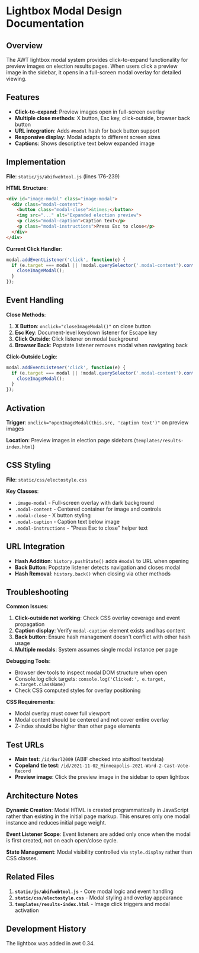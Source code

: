 # Lightbox Modal Design Documentation

## Overview

The AWT lightbox modal system provides click-to-expand functionality for preview images on election results pages. When users click a preview image in the sidebar, it opens in a full-screen modal overlay for detailed viewing.

## Features

- **Click-to-expand**: Preview images open in full-screen overlay
- **Multiple close methods**: X button, Esc key, click-outside, browser back button
- **URL integration**: Adds `#modal` hash for back button support
- **Responsive display**: Modal adapts to different screen sizes
- **Captions**: Shows descriptive text below expanded image

## Implementation

**File**: `static/js/abifwebtool.js` (lines 176-239)

**HTML Structure**:
```html
<div id="image-modal" class="image-modal">
  <div class="modal-content">
    <button class="modal-close">&times;</button>
    <img src="..." alt="Expanded election preview">
    <p class="modal-caption">Caption text</p>
    <p class="modal-instructions">Press Esc to close</p>
  </div>
</div>
```

**Current Click Handler**:
```javascript
modal.addEventListener('click', function(e) {
  if (e.target === modal || !modal.querySelector('.modal-content').contains(e.target)) {
    closeImageModal();
  }
});
```

## Event Handling

**Close Methods**:
1. **X Button**: `onclick="closeImageModal()"` on close button
2. **Esc Key**: Document-level keydown listener for Escape key
3. **Click Outside**: Click listener on modal background
4. **Browser Back**: Popstate listener removes modal when navigating back

**Click-Outside Logic**:
```javascript
modal.addEventListener('click', function(e) {
  if (e.target === modal || !modal.querySelector('.modal-content').contains(e.target)) {
    closeImageModal();
  }
});
```

## Activation

**Trigger**: `onclick="openImageModal(this.src, 'caption text')"` on preview images

**Location**: Preview images in election page sidebars (`templates/results-index.html`)

## CSS Styling

**File**: `static/css/electostyle.css`

**Key Classes**:
- `.image-modal` - Full-screen overlay with dark background
- `.modal-content` - Centered container for image and controls
- `.modal-close` - X button styling
- `.modal-caption` - Caption text below image
- `.modal-instructions` - "Press Esc to close" helper text

## URL Integration

- **Hash Addition**: `history.pushState()` adds `#modal` to URL when opening
- **Back Button**: Popstate listener detects navigation and closes modal
- **Hash Removal**: `history.back()` when closing via other methods

## Troubleshooting

**Common Issues**:
1. **Click-outside not working**: Check CSS overlay coverage and event propagation
2. **Caption display**: Verify `modal-caption` element exists and has content
3. **Back button**: Ensure hash management doesn't conflict with other hash usage
4. **Multiple modals**: System assumes single modal instance per page

**Debugging Tools**:
- Browser dev tools to inspect modal DOM structure when open
- Console.log click targets: `console.log('Clicked:', e.target, e.target.className)`
- Check CSS computed styles for overlay positioning

**CSS Requirements**:
- Modal overlay must cover full viewport
- Modal content should be centered and not cover entire overlay
- Z-index should be higher than other page elements

## Test URLs

- **Main test**: `/id/Burl2009` (ABIF checked into abiftool testdata)
- **Copeland tie test**: `/id/2021-11-02_Minneapolis-2021-Ward-2-Cast-Vote-Record`
- **Preview image**: Click the preview image in the sidebar to open lightbox

## Architecture Notes

**Dynamic Creation**: Modal HTML is created programmatically in JavaScript rather than existing in the initial page markup. This ensures only one modal instance and reduces initial page weight.

**Event Listener Scope**: Event listeners are added only once when the modal is first created, not on each open/close cycle.

**State Management**: Modal visibility controlled via `style.display` rather than CSS classes.

## Related Files

1. **`static/js/abifwebtool.js`** - Core modal logic and event handling
2. **`static/css/electostyle.css`** - Modal styling and overlay appearance
3. **`templates/results-index.html`** - Image click triggers and modal activation

## Development History

The lightbox was added in awt 0.34.
